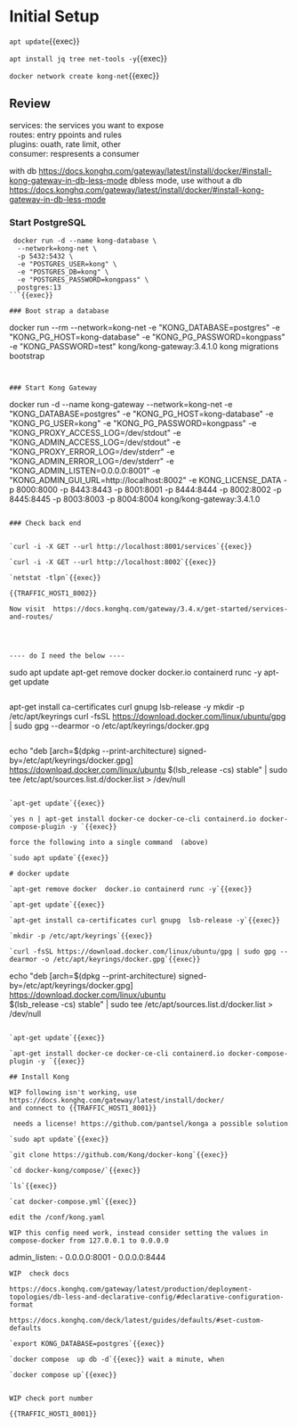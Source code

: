 # Initial Setup

`apt update`{{exec}}

`apt install jq tree net-tools -y`{{exec}}


`docker network create kong-net`{{exec}}


## Review

services:   the services you want to expose   
routes:  entry ppoints and rules   
plugins: ouath, rate limit, other   
consumer: respresents a consumer   

with db https://docs.konghq.com/gateway/latest/install/docker/#install-kong-gateway-in-db-less-mode
dbless mode, use without a db  https://docs.konghq.com/gateway/latest/install/docker/#install-kong-gateway-in-db-less-mode

### Start PostgreSQL

```
 docker run -d --name kong-database \
  --network=kong-net \
  -p 5432:5432 \
  -e "POSTGRES_USER=kong" \
  -e "POSTGRES_DB=kong" \
  -e "POSTGRES_PASSWORD=kongpass" \
  postgres:13
```{{exec}}

### Boot strap a database
```
docker run --rm --network=kong-net  -e "KONG_DATABASE=postgres"  -e "KONG_PG_HOST=kong-database"  -e "KONG_PG_PASSWORD=kongpass"  -e "KONG_PASSWORD=test" kong/kong-gateway:3.4.1.0 kong migrations bootstrap
```{{exec}}
    

### Start Kong Gateway    
```
docker run -d --name kong-gateway  --network=kong-net  -e "KONG_DATABASE=postgres"  -e "KONG_PG_HOST=kong-database"  -e "KONG_PG_USER=kong"  -e "KONG_PG_PASSWORD=kongpass"  -e "KONG_PROXY_ACCESS_LOG=/dev/stdout"  -e "KONG_ADMIN_ACCESS_LOG=/dev/stdout"  -e "KONG_PROXY_ERROR_LOG=/dev/stderr"  -e "KONG_ADMIN_ERROR_LOG=/dev/stderr"  -e "KONG_ADMIN_LISTEN=0.0.0.0:8001"  -e "KONG_ADMIN_GUI_URL=http://localhost:8002"  -e KONG_LICENSE_DATA  -p 8000:8000  -p 8443:8443  -p 8001:8001  -p 8444:8444  -p 8002:8002  -p 8445:8445  -p 8003:8003  -p 8004:8004  kong/kong-gateway:3.4.1.0
```{{exec}}
    
### Check back end    


`curl -i -X GET --url http://localhost:8001/services`{{exec}}
  
`curl -i -X GET --url http://localhost:8002`{{exec}}

`netstat -tlpn`{{exec}}

{{TRAFFIC_HOST1_8002}}

Now visit  https://docs.konghq.com/gateway/3.4.x/get-started/services-and-routes/




---- do I need the below ----

```
sudo apt update
apt-get remove docker  docker.io containerd runc -y
apt-get update
```{{exec}}

```
apt-get install ca-certificates curl gnupg  lsb-release -y
mkdir -p /etc/apt/keyrings
curl -fsSL https://download.docker.com/linux/ubuntu/gpg | sudo gpg --dearmor -o /etc/apt/keyrings/docker.gpg
```{{exec}}

```
echo   "deb [arch=$(dpkg --print-architecture) signed-by=/etc/apt/keyrings/docker.gpg] https://download.docker.com/linux/ubuntu $(lsb_release -cs) stable" | sudo tee /etc/apt/sources.list.d/docker.list > /dev/null
```{{exec}}   

`apt-get update`{{exec}}   

`yes n | apt-get install docker-ce docker-ce-cli containerd.io docker-compose-plugin -y `{{exec}}  

force the following into a single command  (above)

`sudo apt update`{{exec}}

# docker update

`apt-get remove docker  docker.io containerd runc -y`{{exec}}   

`apt-get update`{{exec}}   

`apt-get install ca-certificates curl gnupg  lsb-release -y`{{exec}}   

`mkdir -p /etc/apt/keyrings`{{exec}}   

`curl -fsSL https://download.docker.com/linux/ubuntu/gpg | sudo gpg --dearmor -o /etc/apt/keyrings/docker.gpg`{{exec}}   

```
echo   "deb [arch=$(dpkg --print-architecture) signed-by=/etc/apt/keyrings/docker.gpg] https://download.docker.com/linux/ubuntu \
  $(lsb_release -cs) stable" | sudo tee /etc/apt/sources.list.d/docker.list > /dev/null
```{{exec}}   

`apt-get update`{{exec}}   

`apt-get install docker-ce docker-ce-cli containerd.io docker-compose-plugin -y `{{exec}}   

## Install Kong

WIP following isn't working, use https://docs.konghq.com/gateway/latest/install/docker/
and connect to {{TRAFFIC_HOST1_8001}}
 
 needs a license! https://github.com/pantsel/konga a possible solution

`sudo apt update`{{exec}}

`git clone https://github.com/Kong/docker-kong`{{exec}}

`cd docker-kong/compose/`{{exec}}

`ls`{{exec}}

`cat docker-compose.yml`{{exec}}

edit the /conf/kong.yaml

WIP this config need work, instead consider setting the values in compose-docker from 127.0.0.1 to 0.0.0.0

```
admin_listen:
     - 0.0.0.0:8001
     - 0.0.0.0:8444
```
WIP  check docs

https://docs.konghq.com/gateway/latest/production/deployment-topologies/db-less-and-declarative-config/#declarative-configuration-format

https://docs.konghq.com/deck/latest/guides/defaults/#set-custom-defaults

`export KONG_DATABASE=postgres`{{exec}}

`docker compose  up db -d`{{exec}} wait a minute, when

`docker compose up`{{exec}}


WIP check port number

{{TRAFFIC_HOST1_8001}}




